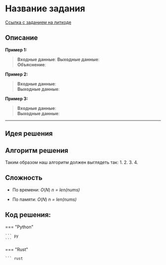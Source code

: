 # Название задания

[Ссылка с заданием на литкоде](https://leetcode.com/problems/)


## Описание


**Пример 1:**  
> **Входные данные**:
> **Выходные данные**:  
> **Объяснение**: 

**Пример 2:**
> **Входные данные**:  
> **Выходные данные**:

**Пример 3:**
> **Входные данные**:     
> **Выходные данные**:   

---

## Идея решения


## Алгоритм решения


Таким образом наш алгоритм должен выглядеть так:
1.
2. 
3.
4. 

## Сложность

* По времени: $O(N)$ *n = len(nums)*

* По памяти: $O(N)$ *n = len(nums)*


## Код решения:

=== "Python"
    
    ``` py
    ```

=== "Rust"
    
    ``` rust
   ```

